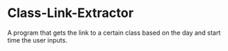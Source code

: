 # Class-Link-Extractor
A program that gets the link to a certain class based on the day and start time the user inputs.
